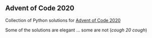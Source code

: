 ## Advent of Code 2020 

Collection of Python solutions for [Advent of Code 2020](https://adventofcode.com/2020)

Some of the solutions are elegant ... some are not (*cough 20 cough*)

